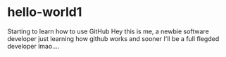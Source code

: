# hello-world1
Starting to learn how to use GitHub
Hey this is me, a newbie software developer
just learning how github works and sooner I'll be a full flegded developer lmao....
